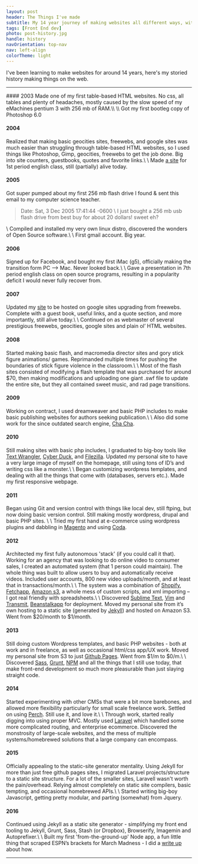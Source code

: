 ```yaml
---
layout: post
header: The Things I've made
subtitle: My 14 year journey of making websites all different ways, with all different tools, and technologies.
tags: [Front End dev]
photo: post-history.jpg
handle: history
navOrientation: top-nav
nav: left-align
colorTheme: light
---
```


I've been learning to make websites for around 14 years, here's my storied history making things on the web.

---

<div class="history-content" markdown="1">
#### 2003
Made one of my first table-based HTML websites. No css, all tables and plenty of headaches, mostly caused by the slow speed of my eMachines pentium 3 with 256 mb of RAM.\\
\\
Got my first bootleg copy of Photoshop 6.0


#### 2004
Realized that making basic geocities sites, freewebs, and google sites was much easier than struggling through table-based HTML websites, so I used things like Photoshop, Gimp, geocities, freewebs to get the job done. Big into site counters, guestbooks, quotes and favorite links.\\
\\
Made [a site](https://sites.google.com/site/1stperiodenglish/home) for 1st period english class, still (partially) alive today.



#### 2005
Got super pumped about my first 256 mb flash drive I found & sent this email to my computer science teacher.

> Date: Sat, 3 Dec 2005 17:41:44 -0600 \\
>  I just bought a 256 mb usb flash drive from best buy for about 20 dollars! sweet eh?


\\
Compiled and installed my very own linux distro, discovered the wonders of Open Source software.\\
\\
First gmail account. Big year.


#### 2006
Signed up for Facebook, and bought my first iMac (g5), officially making the transition form PC —> Mac. Never looked back.\\
\\
Gave a presentation in 7th period english class on open source programs, resulting in a popularity deficit I would never fully recover from.


#### 2007
Updated my [site](https://sites.google.com/site/hanse00/home) to be hosted on google sites upgrading from freewebs.  Complete with a guest book, useful links, and a quote section, and more importantly, still alive today.\\
\\
Continued on as webmaster of several prestigious freewebs, geocities, google sites and plain ol’ HTML websites.

#### 2008
Started making basic flash, and macromedia director sites and gory stick figure animations/ games. Reprimanded multiple times for pushing the boundaries of stick figure violence in the classroom.\\
\\
Most of the flash sites consisted of modifying a flash template that was purchased for around $70, then making modifications and uploading one giant .swf file to update the entire site, but they all contained sweet music, and rad page transitions.


#### 2009
Working on contract, I used dreamweaver and basic PHP includes to make basic publishing websites for authors seeking publication.\\
\\
Also did some work for the since outdated search engine, [Cha Cha](https://en.wikipedia.org/wiki/ChaCha_(search_engine)).


#### 2010
Still making sites with basic php includes, I graduated to big-boy tools like [Text Wrangler](http://www.barebones.com/products/textwrangler/), [Cyber Duck](https://cyberduck.io/), and [Filezilla](https://filezilla-project.org/). Updated my personal site to have a very large image of myself on the homepage, still using tons of ID’s and writing css like a monster.\\
\\
Began customizing wordpress templates, and dealing with all the things that come with (databases, servers etc.). Made my first responsive webpage.


#### 2011
Began using Git and version control with things like local dev, still ftping, but now doing basic version control. Still making mostly wordpress, drupal and basic PHP sites. \\
\\
Tried my first hand at e-commerce using wordpress plugins and dabbling in [Magento](https://magento.com/) and using [Coda](https://panic.com/coda/).


#### 2012
Architected my first fully autonomous 'stack' (if you could call it that).  Working for an agency that was looking to do online video to consumer sales, I created an automated system (that 1 person could maintain). The whole thing was built to allow users to buy and automatically receive videos. Included user accounts, 800 new video uploads/month, and at least that in transactions/month.\\
\\
The system was a combination of [Shopify](https://www.shopify.com/), [Fetchapp](http://www.fetchapp.com/), [Amazon s3](https://aws.amazon.com/s3/), a whole mess of custom scripts, and xml importing – I got real friendly with spreadsheets.\\
\\
Discovered [Sublime Text](https://www.sublimetext.com/), [Vim](http://www.vim.org/) and [Transmit](https://panic.com/transmit/), [Beanstalkapp](http://beanstalkapp.com/) for deployment.  Moved my personal site from it’s own hosting to a static site (generated by [Jekyll](https://jekyllrb.com/)) and hosted on Amazon S3.  Went from $20/month to $1/month.


#### 2013
Still doing custom Wordpress templates, and basic PHP websites - both at work and in freelance, as well as occasional html/css app/UX work. Moved my personal site from S3 to just [Github Pages](https://pages.github.com/). Went from $1/m to $0/m.\\
\\
Discovered [Sass](http://sass-lang.com/), [Grunt](http://gruntjs.com/), [NPM](https://www.npmjs.com/) and all the things that I still use today, that make front-end development so much more pleasurable than just slaying straight code.


#### 2014
Started experimenting with other CMSs that were a bit more barebones, and allowed more flexibility particularly for small scale freelance work. Settled on using [Perch](https://grabaperch.com/). Still use it, and love it.\\
\\
Through work, started really digging into using proper MVC. Mostly used [Laravel](https://laravel.com/) which handled some more complicated routing, and enterprise ecommerce. Discovered the monstrosity of large-scale websites, and the mess of multiple systems/homebrewed solutions that a large company can encompass.


#### 2015
Officially appealing to the static-site generator mentality. Using Jekyll for more than just free github pages sites, I migrated Laravel projects/structure to a static site structure. For a lot of the smaller sites, Laravell wasn't worth the pain/overhead. Relying almost completely on static site compilers, basic tempting, and occasional homebrewed APIs.\\
\\
Started writing big-boy Javascript, getting pretty modular, and parting (somewhat) from Jquery.


#### 2016
Continued using Jekyll as a static site generator - simplifying my front end tooling to
Jekyll, Grunt, Sass, Stash (or Dropbox), Browserify, Imagemin and Autoprefixer.\\
\\
Built my first 'from-the-ground-up' Node app, a fun little thing that scraped ESPN’s brackets for March Madness - I did a [write up](https://haaans.com/node/) about how.

</div>



---
